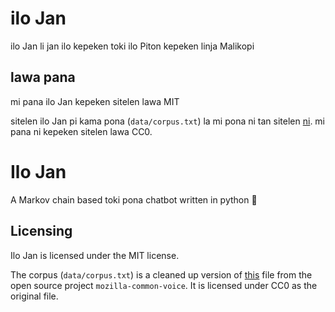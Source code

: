 # ilo Jan

ilo Jan li jan ilo kepeken toki ilo Piton kepeken linja Malikopi

## lawa pana

mi pana ilo Jan kepeken sitelen lawa MIT

sitelen ilo Jan pi kama pona (`data/corpus.txt`) la mi pona ni tan sitelen [ni](https://github.com/common-voice/common-voice/blob/main/server/data/tok/sentence-collector.txt). mi pana ni kepeken sitelen lawa CC0.

# Ilo Jan

A Markov chain based toki pona chatbot written in python 🐍

## Licensing

Ilo Jan is licensed under the MIT license.

The corpus (`data/corpus.txt`) is a cleaned up version of [this](https://github.com/common-voice/common-voice/blob/main/server/data/tok/sentence-collector.txt) file from the open source project `mozilla-common-voice`. It is licensed under CC0 as the original file.
